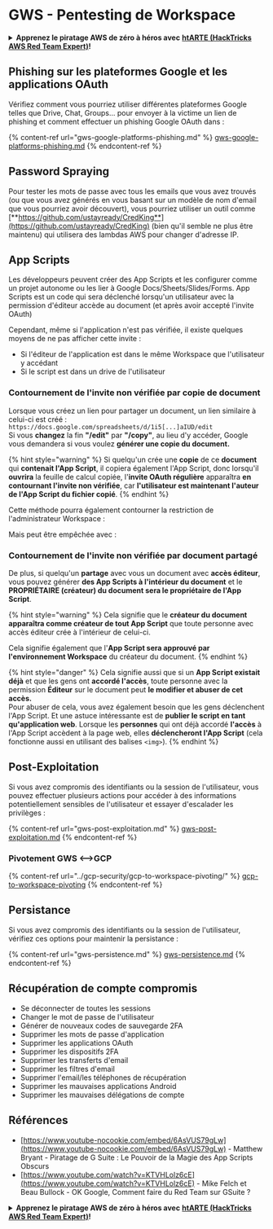 # GWS - Pentesting de Workspace

<details>

<summary><strong>Apprenez le piratage AWS de zéro à héros avec</strong> <a href="https://training.hacktricks.xyz/courses/arte"><strong>htARTE (HackTricks AWS Red Team Expert)</strong></a><strong>!</strong></summary>

Autres moyens de soutenir HackTricks :

* Si vous souhaitez voir votre **entreprise annoncée dans HackTricks** ou **télécharger HackTricks en PDF**, consultez les [**PLANS D'ABONNEMENT**](https://github.com/sponsors/carlospolop) !
* Obtenez le [**swag officiel PEASS & HackTricks**](https://peass.creator-spring.com)
* Découvrez [**La Famille PEASS**](https://opensea.io/collection/the-peass-family), notre collection de [**NFTs**](https://opensea.io/collection/the-peass-family) exclusifs
* **Rejoignez le** 💬 [**groupe Discord**](https://discord.gg/hRep4RUj7f) ou le [**groupe telegram**](https://t.me/peass) ou **suivez** moi sur **Twitter** 🐦 [**@carlospolopm**](https://twitter.com/carlospolopm)**.**
* **Partagez vos astuces de piratage en soumettant des PR aux dépôts github** [**HackTricks**](https://github.com/carlospolop/hacktricks) et [**HackTricks Cloud**](https://github.com/carlospolop/hacktricks-cloud).

</details>

## Phishing sur les plateformes Google et les applications OAuth

Vérifiez comment vous pourriez utiliser différentes plateformes Google telles que Drive, Chat, Groups... pour envoyer à la victime un lien de phishing et comment effectuer un phishing Google OAuth dans :

{% content-ref url="gws-google-platforms-phishing.md" %}
[gws-google-platforms-phishing.md](gws-google-platforms-phishing.md)
{% endcontent-ref %}

## Password Spraying

Pour tester les mots de passe avec tous les emails que vous avez trouvés (ou que vous avez générés en vous basant sur un modèle de nom d'email que vous pourriez avoir découvert), vous pourriez utiliser un outil comme [**https://github.com/ustayready/CredKing**](https://github.com/ustayready/CredKing) (bien qu'il semble ne plus être maintenu) qui utilisera des lambdas AWS pour changer d'adresse IP.

## App Scripts

Les développeurs peuvent créer des App Scripts et les configurer comme un projet autonome ou les lier à Google Docs/Sheets/Slides/Forms. App Scripts est un code qui sera déclenché lorsqu'un utilisateur avec la permission d'éditeur accède au document (et après avoir accepté l'invite OAuth)

Cependant, même si l'application n'est pas vérifiée, il existe quelques moyens de ne pas afficher cette invite :

* Si l'éditeur de l'application est dans le même Workspace que l'utilisateur y accédant
* Si le script est dans un drive de l'utilisateur

### Contournement de l'invite non vérifiée par copie de document

Lorsque vous créez un lien pour partager un document, un lien similaire à celui-ci est créé : `https://docs.google.com/spreadsheets/d/1i5[...]aIUD/edit`\
Si vous **changez** la fin **"/edit"** par **"/copy"**, au lieu d'y accéder, Google vous demandera si vous voulez **générer une copie du document.**

{% hint style="warning" %}
Si quelqu'un crée une **copie** de ce **document** qui **contenait l'App Script**, il copiera également l'App Script, donc lorsqu'il **ouvrira** la feuille de calcul copiée, l'**invite OAuth régulière** apparaîtra **en contournant l'invite non vérifiée**, car **l'utilisateur est maintenant l'auteur de l'App Script du fichier copié**.
{% endhint %}

Cette méthode pourra également contourner la restriction de l'administrateur Workspace :

Mais peut être empêchée avec :

### Contournement de l'invite non vérifiée par document partagé

De plus, si quelqu'un **partage** avec vous un document avec **accès éditeur**, vous pouvez générer **des App Scripts à l'intérieur du document** et le **PROPRIÉTAIRE (créateur) du document sera le propriétaire de l'App Script**.

{% hint style="warning" %}
Cela signifie que le **créateur du document apparaîtra comme créateur de tout App Script** que toute personne avec accès éditeur crée à l'intérieur de celui-ci.

Cela signifie également que l'**App Script sera approuvé par l'environnement Workspace** du créateur du document.
{% endhint %}

{% hint style="danger" %}
Cela signifie aussi que si un **App Script existait déjà** et que les gens ont **accordé l'accès**, toute personne avec la permission **Éditeur** sur le document peut **le modifier et abuser de cet accès.**\
Pour abuser de cela, vous avez également besoin que les gens déclenchent l'App Script. Et une astuce intéressante est de **publier le script en tant qu'application web**. Lorsque les **personnes** qui ont déjà accordé **l'accès** à l'App Script accèdent à la page web, elles **déclencheront l'App Script** (cela fonctionne aussi en utilisant des balises `<img>`).
{% endhint %}

## Post-Exploitation

Si vous avez compromis des identifiants ou la session de l'utilisateur, vous pouvez effectuer plusieurs actions pour accéder à des informations potentiellement sensibles de l'utilisateur et essayer d'escalader les privilèges :

{% content-ref url="gws-post-exploitation.md" %}
[gws-post-exploitation.md](gws-post-exploitation.md)
{% endcontent-ref %}

### Pivotement GWS <-->GCP

{% content-ref url="../gcp-security/gcp-to-workspace-pivoting/" %}
[gcp-to-workspace-pivoting](../gcp-security/gcp-to-workspace-pivoting/)
{% endcontent-ref %}

## Persistance

Si vous avez compromis des identifiants ou la session de l'utilisateur, vérifiez ces options pour maintenir la persistance :

{% content-ref url="gws-persistence.md" %}
[gws-persistence.md](gws-persistence.md)
{% endcontent-ref %}

## Récupération de compte compromis

* Se déconnecter de toutes les sessions
* Changer le mot de passe de l'utilisateur
* Générer de nouveaux codes de sauvegarde 2FA
* Supprimer les mots de passe d'application
* Supprimer les applications OAuth
* Supprimer les dispositifs 2FA
* Supprimer les transferts d'email
* Supprimer les filtres d'email
* Supprimer l'email/les téléphones de récupération
* Supprimer les mauvaises applications Android
* Supprimer les mauvaises délégations de compte

## Références

* [https://www.youtube-nocookie.com/embed/6AsVUS79gLw](https://www.youtube-nocookie.com/embed/6AsVUS79gLw) - Matthew Bryant - Piratage de G Suite : Le Pouvoir de la Magie des App Scripts Obscurs
* [https://www.youtube.com/watch?v=KTVHLolz6cE](https://www.youtube.com/watch?v=KTVHLolz6cE) - Mike Felch et Beau Bullock - OK Google, Comment faire du Red Team sur GSuite ?

<details>

<summary><strong>Apprenez le piratage AWS de zéro à héros avec</strong> <a href="https://training.hacktricks.xyz/courses/arte"><strong>htARTE (HackTricks AWS Red Team Expert)</strong></a><strong>!</strong></summary>

Autres moyens de soutenir HackTricks :

* Si vous souhaitez voir votre **entreprise annoncée dans HackTricks** ou **télécharger HackTricks en PDF**, consultez les [**PLANS D'ABONNEMENT**](https://github.com/sponsors/carlospolop) !
* Obtenez le [**swag officiel PEASS & HackTricks**](https://peass.creator-spring.com)
* Découvrez [**La Famille PEASS**](https://opensea.io/collection/the-peass-family), notre collection de [**NFTs**](https://opensea.io/collection/the-peass-family) exclusifs
* **Rejoignez le** 💬 [**groupe Discord**](https://discord.gg/hRep4RUj7f) ou le [**groupe telegram**](https://t.me/peass) ou **suivez** moi sur **Twitter** 🐦 [**@carlospolopm**](https://twitter.com/carlospolopm)**.**
* **Partagez vos astuces de piratage en soumettant des PR aux dépôts github** [**HackTricks**](https://github.com/carlospolop/hacktricks) et [**HackTricks Cloud**](https://github.com/carlospolop/hacktricks-cloud).

</details>
